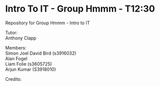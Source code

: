 # Intro To IT - Group Hmmm - T12:30
 Repository for Group Hmmm - Intro to IT

Tutor:  
 Anthony Clapp

Members:  
 Simon Joel David Bird (s3916032)  
 Alan Fogel  
 Liam Folie (s3605725)  
 Arjun Kumar (S3918010)

Credits:  
